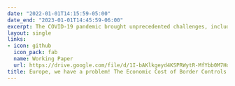 ```yaml
---
date: "2022-01-01T14:15:59-05:00"
date_end: "2023-01-01T14:45:59-06:00"
excerpt: The COVID-19 pandemic brought unprecedented challenges, including the temporary suspension of the principle of free movement within the Schengen Area. I evaluate the potential economic cost of controlling European borders during the pandemic. I use unconventional data sources such as NASA’s Black Marble Nighttime Lights (NTL) products to provide insights into the socioeconomic impact of border restrictions on European municipalities. I find the heterogeneity in effects on the economic consequences of border controls. My results suggest that the impacts of travel limitations vary across cities; cross-border cities tend to lose relative to interior cities, particularly small border cities. Moreover, I find a larger decline in NTL radiance in border municipalities of new member states compared to old member states. Using the municipality-type subgroups, this paper concludes that industrial, consumer and service oriented border cities are adversely affected from temporary segregation. Besides, there was a significant reduction in NTL in municipalities where people oftentimes commute to foreign cross-border areas for shopping, leisure, and business purposes; where large number of residents are employed; and where people have high awareness about EU funded cross-border activities and perceive living near the international border as economic potential rather than barrier.
layout: single
links:
- icon: github
  icon_pack: fab
  name: Working Paper
  url: https://drive.google.com/file/d/1I-bAKlkgeyd4KSPRWytR-MfYbb0M7HoU/view?usp=sharing
title: Europe, we have a problem! The Economic Cost of Border Controls during COVID-19
---
```


